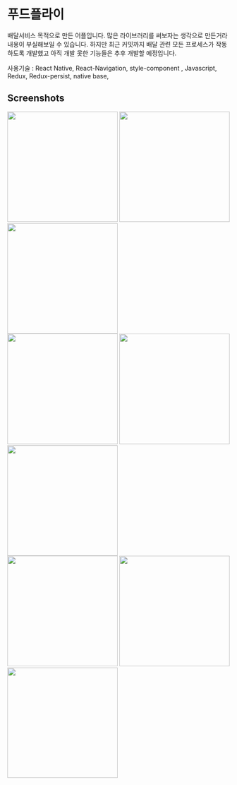 # 푸드플라이
배달서비스 목적으로 만든 어플입니다. 많은 라이브러리를 써보자는 생각으로 만든거라 내용이 부실해보일 수 있습니다. 하지만 최근 커밋까지 배달 관련 모든 프로세스가 작동하도록 개발했고 아직 개발 못한 기능들은 추후 개발할 예정입니다. 
 
사용기술 : React Native, React-Navigation, style-component , Javascript, Redux, Redux-persist, native base, 
 
 Screenshots
 -----------

<div>
<img src="https://user-images.githubusercontent.com/14154588/78143384-2935c800-7469-11ea-8b6c-6329dea5e492.PNG" width="250px" ></img>
<img src="https://user-images.githubusercontent.com/14154588/78143799-b24cff00-7469-11ea-8aa7-ad2de9c06874.PNG" width="250px" ></img>
<img src="https://user-images.githubusercontent.com/14154588/78143825-b9740d00-7469-11ea-9a0a-e4345d30e243.PNG" width="250px" ></img>
</div>
<div>
<img src="https://user-images.githubusercontent.com/14154588/78145564-02c55c00-746c-11ea-8413-2d285b1c907d.PNG" width="250px" ></img>
<img src="https://user-images.githubusercontent.com/14154588/78145609-0eb11e00-746c-11ea-8135-569691489153.PNG" width="250px" ></img>
<img src="https://user-images.githubusercontent.com/14154588/78145655-1a9ce000-746c-11ea-931c-f0bcd5e41e7b.PNG" width="250px" ></img>
</div>
<div>
<img src="https://user-images.githubusercontent.com/14154588/78145695-2688a200-746c-11ea-88c0-e4c0c57dd3f9.PNG" width="250px" ></img>
<img src="https://user-images.githubusercontent.com/14154588/78145714-30120a00-746c-11ea-8b06-e9f475e19a15.PNG" width="250px" ></img>
<img src="https://user-images.githubusercontent.com/14154588/78145744-3902db80-746c-11ea-9233-8e23e568c44a.PNG" width="250px" ></img>
</div>
